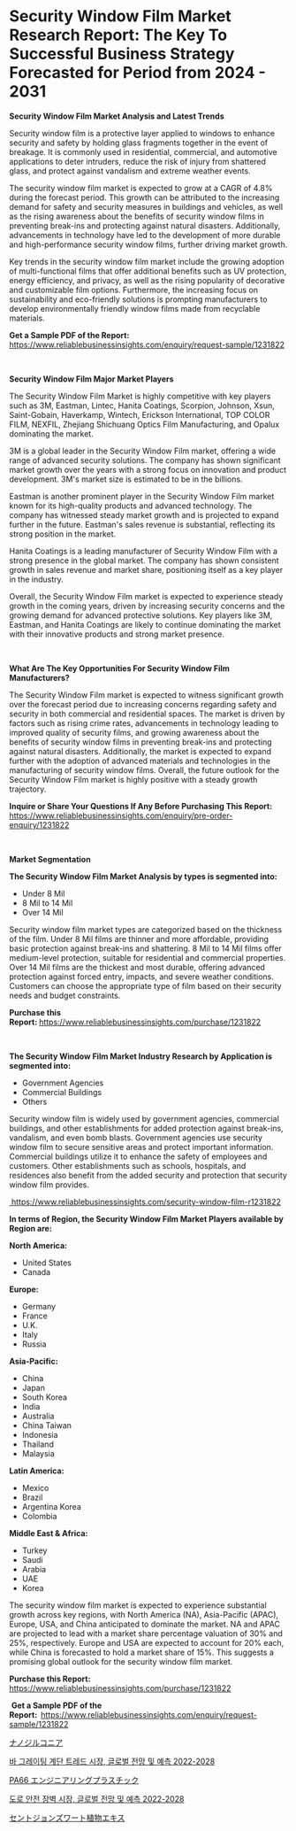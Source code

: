 <p><h1>Security Window Film Market Research Report: The Key To Successful Business Strategy Forecasted for Period from 2024 - 2031</h1></p><p><strong>Security Window Film Market Analysis and Latest Trends</strong></p>
<p><p>Security window film is a protective layer applied to windows to enhance security and safety by holding glass fragments together in the event of breakage. It is commonly used in residential, commercial, and automotive applications to deter intruders, reduce the risk of injury from shattered glass, and protect against vandalism and extreme weather events.</p><p>The security window film market is expected to grow at a CAGR of 4.8% during the forecast period. This growth can be attributed to the increasing demand for safety and security measures in buildings and vehicles, as well as the rising awareness about the benefits of security window films in preventing break-ins and protecting against natural disasters. Additionally, advancements in technology have led to the development of more durable and high-performance security window films, further driving market growth.</p><p>Key trends in the security window film market include the growing adoption of multi-functional films that offer additional benefits such as UV protection, energy efficiency, and privacy, as well as the rising popularity of decorative and customizable film options. Furthermore, the increasing focus on sustainability and eco-friendly solutions is prompting manufacturers to develop environmentally friendly window films made from recyclable materials.</p></p>
<p><strong>Get a Sample PDF of the Report:&nbsp;</strong> <a href="https://www.reliablebusinessinsights.com/enquiry/request-sample/1231822">https://www.reliablebusinessinsights.com/enquiry/request-sample/1231822</a></p>
<p>&nbsp;</p>
<p><strong>Security Window Film Major Market Players</strong></p>
<p><p>The Security Window Film Market is highly competitive with key players such as 3M, Eastman, Lintec, Hanita Coatings, Scorpion, Johnson, Xsun, Saint-Gobain, Haverkamp, Wintech, Erickson International, TOP COLOR FILM, NEXFIL, Zhejiang Shichuang Optics Film Manufacturing, and Opalux dominating the market.</p><p>3M is a global leader in the Security Window Film market, offering a wide range of advanced security solutions. The company has shown significant market growth over the years with a strong focus on innovation and product development. 3M's market size is estimated to be in the billions.</p><p>Eastman is another prominent player in the Security Window Film market known for its high-quality products and advanced technology. The company has witnessed steady market growth and is projected to expand further in the future. Eastman's sales revenue is substantial, reflecting its strong position in the market.</p><p>Hanita Coatings is a leading manufacturer of Security Window Film with a strong presence in the global market. The company has shown consistent growth in sales revenue and market share, positioning itself as a key player in the industry.</p><p>Overall, the Security Window Film market is expected to experience steady growth in the coming years, driven by increasing security concerns and the growing demand for advanced protective solutions. Key players like 3M, Eastman, and Hanita Coatings are likely to continue dominating the market with their innovative products and strong market presence.</p></p>
<p>&nbsp;</p>
<p><strong>What Are The Key Opportunities For Security Window Film Manufacturers?</strong></p>
<p><p>The Security Window Film market is expected to witness significant growth over the forecast period due to increasing concerns regarding safety and security in both commercial and residential spaces. The market is driven by factors such as rising crime rates, advancements in technology leading to improved quality of security films, and growing awareness about the benefits of security window films in preventing break-ins and protecting against natural disasters. Additionally, the market is expected to expand further with the adoption of advanced materials and technologies in the manufacturing of security window films. Overall, the future outlook for the Security Window Film market is highly positive with a steady growth trajectory.</p></p>
<p><strong>Inquire or Share Your Questions If Any Before Purchasing This Report:</strong> <a href="https://www.reliablebusinessinsights.com/enquiry/pre-order-enquiry/1231822">https://www.reliablebusinessinsights.com/enquiry/pre-order-enquiry/1231822</a></p>
<p>&nbsp;</p>
<p><strong>Market Segmentation</strong></p>
<p><strong>The Security Window Film Market Analysis by types is segmented into:</strong></p>
<p><ul><li>Under 8 Mil</li><li>8 Mil to 14 Mil</li><li>Over 14 Mil</li></ul></p>
<p><p>Security window film market types are categorized based on the thickness of the film. Under 8 Mil films are thinner and more affordable, providing basic protection against break-ins and shattering. 8 Mil to 14 Mil films offer medium-level protection, suitable for residential and commercial properties. Over 14 Mil films are the thickest and most durable, offering advanced protection against forced entry, impacts, and severe weather conditions. Customers can choose the appropriate type of film based on their security needs and budget constraints.</p></p>
<p><strong>Purchase this Report:&nbsp;</strong><a href="https://www.reliablebusinessinsights.com/purchase/1231822">https://www.reliablebusinessinsights.com/purchase/1231822</a></p>
<p>&nbsp;</p>
<p><strong>The Security Window Film Market Industry Research by Application is segmented into:</strong></p>
<p><ul><li>Government Agencies</li><li>Commercial Buildings</li><li>Others</li></ul></p>
<p><p>Security window film is widely used by government agencies, commercial buildings, and other establishments for added protection against break-ins, vandalism, and even bomb blasts. Government agencies use security window film to secure sensitive areas and protect important information. Commercial buildings utilize it to enhance the safety of employees and customers. Other establishments such as schools, hospitals, and residences also benefit from the added security and protection that security window film provides.</p></p>
<p><a href="https://www.reliablebusinessinsights.com/security-window-film-r1231822">&nbsp;https://www.reliablebusinessinsights.com/security-window-film-r1231822</a></p>
<p><strong>In terms of Region, the Security Window Film Market Players available by Region are:</strong></p>
<p>
    <p> <strong> North America: </strong>
        <ul>
            <li>United States</li>
            <li>Canada</li>
        </ul>
        </p> 
    <p> <strong> Europe: </strong>
        <ul>
            <li>Germany</li>
            <li>France</li>
            <li>U.K.</li>
            <li>Italy</li>
            <li>Russia</li>
        </ul>
        </p> 
    <p> <strong> Asia-Pacific: </strong>
        <ul>
            <li>China</li>
            <li>Japan</li>
            <li>South Korea</li>
            <li>India</li>
            <li>Australia</li>
            <li>China Taiwan</li>
            <li>Indonesia</li>
            <li>Thailand</li>
            <li>Malaysia</li>
        </ul>
        </p> 
    <p> <strong> Latin America: </strong>
        <ul>
            <li>Mexico</li>
            <li>Brazil</li>
            <li>Argentina Korea</li>
            <li>Colombia</li>
        </ul>
        </p> 
    <p> <strong> Middle East & Africa: </strong>
        <ul>
            <li>Turkey</li>
            <li>Saudi</li>
            <li>Arabia</li>
            <li>UAE</li>
            <li>Korea</li>
        </ul>
    </p>
    </p>
<p><p>The security window film market is expected to experience substantial growth across key regions, with North America (NA), Asia-Pacific (APAC), Europe, USA, and China anticipated to dominate the market. NA and APAC are projected to lead with a market share percentage valuation of 30% and 25%, respectively. Europe and USA are expected to account for 20% each, while China is forecasted to hold a market share of 15%. This suggests a promising global outlook for the security window film market.</p></p>
<p><strong>Purchase this Report: </strong><a href="https://www.reliablebusinessinsights.com/purchase/1231822">https://www.reliablebusinessinsights.com/purchase/1231822</a></p>
<p>&nbsp;<strong>Get a Sample PDF of the Report:&nbsp;&nbsp;</strong><a href="https://www.reliablebusinessinsights.com/enquiry/request-sample/1231822">https://www.reliablebusinessinsights.com/enquiry/request-sample/1231822</a></p>
<p><strong></strong></p>
<p><p><a href="https://medium.com/@bulahhamill28/%E3%83%8A%E3%83%8E%E3%82%B8%E3%83%AB%E3%82%B3%E3%83%8B%E3%82%A2%E5%B8%82%E5%A0%B4%E3%81%AE%E3%83%88%E3%83%AC%E3%83%B3%E3%83%89%E3%81%A8%E5%88%86%E6%9E%90-%E5%B0%86%E6%9D%A5%E3%81%AE%E6%88%90%E9%95%B7%E3%81%AE%E3%81%9F%E3%82%81%E3%81%AE%E6%A9%9F%E4%BC%9A%E3%81%A8%E8%AA%B2%E9%A1%8C-2024%E5%B9%B4-2031-88fb0fc7bb52">ナノジルコニア</a></p><p><a href="https://medium.com/@diannaflatley/%EB%B0%94-%EA%B7%B8%EB%A0%88%EC%9D%B4%ED%8C%85-%EA%B3%84%EB%8B%A8-%EB%B0%9C%ED%8C%90-%EC%8B%9C%EC%9E%A5-%EA%B8%80%EB%A1%9C%EB%B2%8C-%EC%A0%84%EB%A7%9D-%EB%B0%8F-2022-2028%EB%85%84-%EC%8B%9C%EC%9E%A5-%EC%A0%90%EC%9C%A0%EC%9C%A8-%EB%B0%8F-%EC%83%88%EB%A1%9C%EC%9A%B4-%ED%8A%B8%EB%A0%8C%EB%93%9C-%EB%B6%84%EC%84%9D-%EC%9C%A0%ED%98%95-%EC%9D%91%EC%9A%A9-%ED%94%84%EB%A1%9C%EA%B7%B8%EB%9E%A8-%EC%B5%9C%EC%A2%85-%EC%82%AC%EC%9A%A9%EC%B2%98-%EB%B0%8F-2024%EB%85%84%EB%B6%80%ED%84%B0-2031%EB%85%84%EA%B9%8C%EC%A7%80%EC%9D%98-dc468f57e1bd">바 그레이팅 계단 트레드 시장, 글로벌 전망 및 예측 2022-2028</a></p><p><a href="https://medium.com/@bulahhamill28/pa66%E3%82%A8%E3%83%B3%E3%82%B8%E3%83%8B%E3%82%A2%E3%83%AA%E3%83%B3%E3%82%B0%E3%83%97%E3%83%A9%E3%82%B9%E3%83%81%E3%83%83%E3%82%AF%E5%B8%82%E5%A0%B4%E3%82%B7%E3%82%A7%E3%82%A2%E3%81%A8%E6%96%B0%E3%81%97%E3%81%84%E3%83%88%E3%83%AC%E3%83%B3%E3%83%89%E5%88%86%E6%9E%90-%E3%81%9D%E3%81%AE%E3%82%BF%E3%82%A4%E3%83%97-%E5%BF%9C%E7%94%A8-%E3%82%A8%E3%83%B3%E3%83%89%E3%83%A6%E3%83%BC%E3%82%B9%E5%88%A5%E3%81%AB-2024%E5%B9%B4%E3%81%8B%E3%82%892031%E5%B9%B4%E3%81%BE%E3%81%A7%E3%81%AE%E4%BA%88%E6%B8%AC-6df51c74e00d">PA66 エンジニアリングプラスチック</a></p><p><a href="https://medium.com/@diannaflatley/%EB%8F%84%EB%A1%9C-%EC%95%88%EC%A0%84-%EB%B0%A9%EB%B2%BD-%EC%8B%9C%EC%9E%A5-%EA%B8%80%EB%A1%9C%EB%B2%8C-%EC%A0%84%EB%A7%9D-%EB%B0%8F-2022-2028%EB%85%84-%EC%98%88%EC%B8%A1-%EC%8B%9C%EC%9E%A5-2024%EB%85%84%EB%B6%80%ED%84%B0-2031%EB%85%84%EA%B9%8C%EC%A7%80%EC%9D%98-%EA%B8%80%EB%A1%9C%EB%B2%8C-%EC%8B%9C%EC%9E%A5-%EC%A0%84%EB%A7%9D-%EB%B0%8F-%ED%8C%90%EB%A7%A4-%ED%8A%B8%EB%A0%8C%EB%93%9C-cd9ad7a9fe44">도로 안전 장벽 시장, 글로벌 전망 및 예측 2022-2028</a></p><p><a href="https://github.com/TerrellConn/Market-Research-Report-List-1/blob/main/2168062134412.md">セントジョンズワート植物エキス</a></p></p>